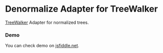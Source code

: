 # Denormalize Adapter for TreeWalker

[TreeWalker](https://github.com/burdiuz/js-tree-walker) Adapter for normalized trees.

### Demo
You can check demo on [jsfiddle.net](https://jsfiddle.net/actualwave/5euz47hq/).

